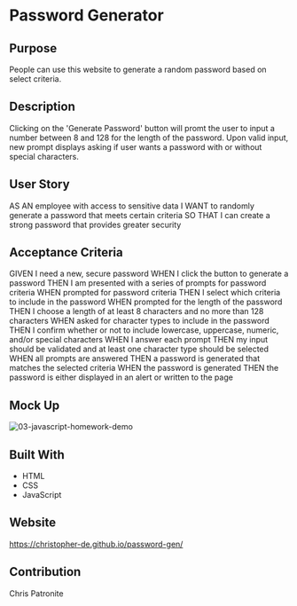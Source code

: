 # Password Generator 

## Purpose

People can use this website to generate a random password based on select criteria.

## Description
Clicking on the 'Generate Password' button will promt the user to input a number between 8 and 128 for the length of the password.
Upon valid input, new prompt displays asking if user wants a password with or without special characters.

## User Story
AS AN employee with access to sensitive data
I WANT to randomly generate a password that meets certain criteria
SO THAT I can create a strong password that provides greater security

## Acceptance Criteria
GIVEN I need a new, secure password
WHEN I click the button to generate a password
THEN I am presented with a series of prompts for password criteria
WHEN prompted for password criteria
THEN I select which criteria to include in the password
WHEN prompted for the length of the password
THEN I choose a length of at least 8 characters and no more than 128 characters
WHEN asked for character types to include in the password
THEN I confirm whether or not to include lowercase, uppercase, numeric, and/or special characters
WHEN I answer each prompt
THEN my input should be validated and at least one character type should be selected
WHEN all prompts are answered
THEN a password is generated that matches the selected criteria
WHEN the password is generated
THEN the password is either displayed in an alert or written to the page

## Mock Up
![03-javascript-homework-demo](https://user-images.githubusercontent.com/84211810/124373195-0afae100-dc45-11eb-9754-3172786e0765.png)

## Built With
* HTML
* CSS
* JavaScript

## Website
https://christopher-de.github.io/password-gen/

## Contribution
Chris Patronite
